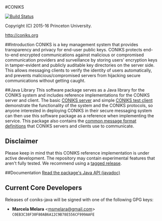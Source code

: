 #CONIKS

[![Build Status](https://travis-ci.org/coniks-sys/coniks-java.svg?branch=master)](https://travis-ci.org/coniks-sys/coniks-java)

Copyright (C) 2015-16 Princeton University.

http://coniks.org

##Introduction
CONIKS is a key management system that provides transparency and privacy for end-user public keys. CONIKS protects end-to-end encrypted communications against malicious or compromised communication providers and surveillance by storing users' encryption keys in tamper-evident and publicly auditable key directories on the server side. This allows messaging clients to verify the identity of users automatically, and prevents malicious/compromised servers from hijacking secure communications without getting caught.

##Java Library
This software package serves as a Java library for the CONIKS system and includes reference implementations for the CONIKS server and client. The basic [CONIKS server](https://github.com/coniks-sys/coniks-java/tree/master/coniks_server) and simple [CONIKS test client](https://github.com/coniks-sys/coniks-java/tree/master/coniks_test_client) demonstrate the functionality of the system and the CONIKS protocols, so anyone interested in deploying CONIKS in their secure messaging system can then use this software package as a reference when implementing the service. This package also contains the [common message format definitions](https://github.com/coniks-sys/coniks-java/tree/master/coniks_common) that CONIKS servers and clients use to communicate. 

## Disclaimer
Please keep in mind that this CONIKS reference implementation is under active development. The repository may contain experimental features that aren't fully tested. We recommend using a [tagged release](https://github.com/coniks-sys/coniks-java/releases).

##Documentation
[Read the package's Java API (javadoc)](https://coniks-sys.github.io/coniks-java/)

## Current Core Developers
Releases of coniks-java will be signed with one of the following GPG keys:

- **Marcela Melara** &lt;msmelara@gmail.com&gt; `C0EB3C38F30F80AB6A12C9B78E556CF999AAFE`
